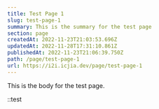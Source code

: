 ```yaml
---
title: Test Page 1
slug: test-page-1
summary: This is the summary for the test page
section: page
createdAt: 2022-11-23T21:03:53.696Z
updatedAt: 2022-11-28T17:31:10.861Z
publishedAt: 2022-11-23T21:06:39.750Z
path: /page/test-page-1
url: https://i2i.icjia.dev/page/test-page-1
---
```


This is the body for the test page.

::test
